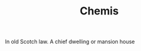 ---
title: Chemis
letter: C
permalink: "/definitions/bld-chemis.html"
body: In old Scotch law. A chief dwelling or mansion house
published_at: '2018-07-07'
source: Black's Law Dictionary 2nd Ed (1910)
layout: post
---